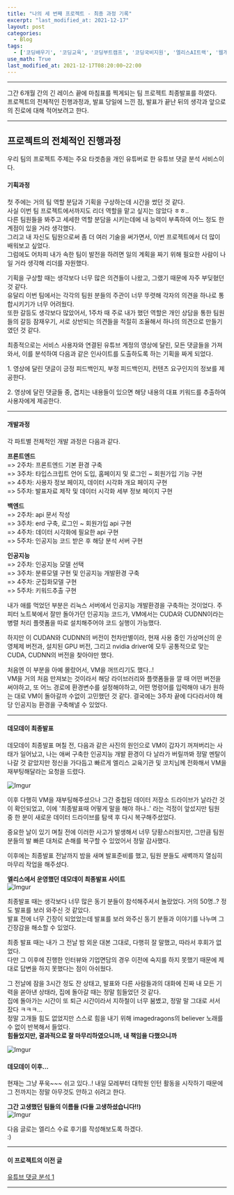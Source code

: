 ```yaml
---  
title: "나의 세 번째 프로젝트 - 최종 과정 기록"
excerpt: "last_modified_at: 2021-12-17"
layout: post
categories:
  - Blog
tags:
  - ['코딩배우기', '코딩교육', '코딩부트캠프', '코딩국비지원', '엘리스AI트랙', '웹개발프로젝트']
use_math: True
last_modified_at: 2021-12-17T08:20:00~22:00
---  
```


---

그간 6개월 간의 긴 레이스 끝에 마침표를 찍게되는 팀 프로젝트 최종발표를 하였다.  
프로젝트의 전체적인 진행과정과, 발표 당일에 느낀 점, 발표가 끝난 뒤의 생각과 앞으로의 진로에 대해 적어보려고 한다.  

---

## 프로젝트의 전체적인 진행과정  
우리 팀의 프로젝트 주제는 주요 타겟층을 개인 유튜버로 한 유튜브 댓글 분석 서비스이다.  

#### 기획과정  
첫 주에는 거의 팀 역할 분담과 기획을 구상하는데 시간을 썼던 것 같다.   
사실 이번 팀 프로젝트에서까지도 리더 역할을 맡고 싶지는 않았다 ㅎㅎ..   
다른 팀원들을 봐주고 세세한 역할 분담을 시키는데에 내 능력이 부족하여 어느 정도 한계점이 있을 거라 생각했다.  
그리고 내 자신도 팀원으로써 좀 더 여러 기술을 써가면서, 이번 프로젝트에서 더 많이 배워보고 싶었다.  
그럼에도 어차피 내가 속한 팀이 발전을 하려면 일의 계획을 짜기 위해 필요한 사람이 나일 거라 생각해 리더를 자원했다.  

기획을 구상할 때는 생각보다 너무 많은 의견들이 나왔고, 그랬기 때문에 자주 부딪혔던 것 같다.  
유달리 이번 팀에서는 각각의 팀원 분들의 주관이 너무 뚜렷해 각자의 의견을 하나로 통합시키기가 너무 어려웠다.  
또한 갈등도 생각보다 많았어서, 1주차 때 주로 내가 했던 역할은 개인 상담을 통한 팀원들의 갈등 잠재우기, 서로 상반되는 의견들을 적절히 조율해서 하나의 의견으로 만들기였던 것 같다.  

최종적으로는 서비스 사용자와 연결된 유튜브 계정의 영상에 달린, 모든 댓글들을 가져와서, 이를 분석하여 다음과 같은 인사이트를 도출하도록 하는 기획을 짜게 되었다.  

1\. 영상에 달린 댓글이 긍정 피드백인지, 부정 피드백인지, 컨텐츠 요구인지의 정보를 제공한다.  

2\. 영상에 달린 댓글들 중, 겹치는 내용들이 있으면 해당 내용의 대표 키워드를 추출하여 사용자에게 제공한다.    

---

#### 개발과정  

각 파트별 전체적인 개발 과정은 다음과 같다.  

**프론트엔드**    
=> 2주차: 프론트엔드 기본 환경 구축  
=> 3주차: 타입스크립트 언어 도입, 홈페이지 및 로그인 ~ 회원가입 기능 구현  
=> 4주차: 사용자 정보 페이지, 데이터 시각화 개요 페이지 구현  
=> 5주차: 발표자료 제작 및 데이터 시각화 세부 정보 페이지 구현

**백엔드**  
=> 2주차: api 문서 작성  
=> 3주차: erd 구축, 로그인 ~ 회원가입 api 구현  
=> 4주차: 데이터 시각화에 필요한 api 구현  
=> 5주차: 인공지능 코드 받은 후 해당 분석 서버 구현  

**인공지능**  
=> 2주차: 인공지능 모델 선택  
=> 3주차: 분류모델 구현 및 인공지능 개발환경 구축  
=> 4주차: 군집화모델 구현  
=> 5주차: 키워드추출 구현  

내가 애를 먹었던 부분은 리눅스 서버에서 인공지능 개발환경을 구축하는 것이었다. 주피터 노트북에서 잘만 돌아가던 인공지능 코드가, VM에서는 CUDA와 CUDNN이라는 병렬 처리 플랫폼을 따로 설치해주어야 코드 실행이 가능했다.  

하지만 이 CUDAN와 CUDNN의 버전이 천차만별이라, 현재 사용 중인 가상머신의 운영체제 버전과, 설치된 GPU 버전, 그리고 nvidia driver에 모두 공통적으로 맞는 CUDA, CUDNN의 버전을 찾아야만 했다.  

처음엔 이 부분을 아예 몰랐어서, VM을 꺼뜨리기도 했다..!  
VM을 거의 처음 만져보는 것이라서 해당 라이브러리와 플랫폼들을 깔 때 어떤 버전을 써야하고, 또 어느 경로에 환경변수를 설정해야하고, 어떤 명령어를 입력해야 내가 원하는 대로 VM이 돌아갈까 수없이 고민했던 것 같다. 결국에는 3주차 끝에 다다라서야 해당 인공지능 환경을 구축해낼 수 있었다.  

---

#### 데모데이 최종발표  

데모데이 최종발표 며칠 전, 다음과 같은 사진의 원인으로 VM이 갑자기 꺼져버리는 사태가 일어났고, 나는 애써 구축한 인공지능 개발 환경이 다 날라가 버릴까봐 정말 멘탈이 나갈 것 같았지만 정신을 가다듬고 빠르게 엘리스 교육기관 및 코치님께 전화해서 VM을 재부팅해달라는 요청을 드렸다.    

![Imgur](https://imgur.com/tQkkMy8.jpg)  

이후 다행히 VM을 재부팅해주셨으나 그간 중첩된 데이터 저장소 드라이브가 날라간 것이 확인되었고, 이에 '최종발표때 어떻게 말을 해야 하나..' 라는 걱정이 앞섰지만 팀원 중 한 분이 새로운 데이터 드라이브를 탐색 후 다시 복구해주셨었다.  

중요한 날이 있기 며칠 전에 이러한 사고가 발생해서 너무 당황스러웠지만, 그만큼 팀원 분들의 발 빠른 대처로 손해를 복구할 수 있었어서 정말 감사했다.  

이후에는 최종발표 전날까지 밤을 새며 발표준비를 했고, 팀원 분들도 새벽까지 열심히 마무리 작업을 해주셨다.  


**엘리스에서 운영했던 데모데이 최종발표 사이트**  
![Imgur](https://imgur.com/vP7VUMG.jpg)  

최종발표 때는 생각보다 너무 많은 동기 분들이 참석해주셔서 놀랐었다. 거의 50명..? 정도 발표를 보러 와주신 것 같았다.  
발표 전에 너무 긴장이 되었었는데 발표를 보러 와주신 동기 분들과 이야기를 나누며 그 긴장감을 해소할 수 있었다.  

최종 발표 때는 내가 그 전날 밤 외운 대본 그대로, 다행히 잘 말했고, 따라서 후회가 없었다.  
다만 그 이후에 진행한 인터뷰와 기업면담의 경우 이전에 숙지를 하지 못했기 때문에 제대로 답변을 하지 못했다는 점이 아쉬웠다.  

그 전날에 잠을 3시간 정도 잔 상태고, 발표와 다른 사람들과의 대화에 진짜 내 모든 기력을 쏟아낸 상태라, 집에 돌아갈 때는 정말 힘들었던 것 같다.  
집에 돌아가는 시간이 또 퇴근 시간이라서 지하철이 너무 붐볐고, 정말 말 그대로 서서 잤다 ㅋㅋㅋ...   
정말 고개들 힘도 없었지만 스스로 힘을 내기 위해 imagedragons의 believer 노래를 수 없이 반복해서 들었다.  
**힘들었지만, 결과적으로 잘 마무리하였으니까, 내 책임을 다했으니까**   

![Imgur](https://imgur.com/ipw3ULF.jpg)  

#### 데모데이 이후...   
현재는 그냥 푸욱~~~ 쉬고 있다..! 내일 모레부터 대학원 인턴 활동을 시작하기 때문에 그 전까지는 정말 아무것도 안하고 쉬려고 한다.  

**그간 고생했던 팀들의 이름들 (다들 고생하셨습니다!!)**  
![Imgur](https://imgur.com/fv7aWv6.jpg)  

다음 글로는 엘리스 수료 후기를 작성해보도록 하겠다.  
:)  

---

#### 이 프로젝트의 이전 글
[유튜브 댓글 분석 1](https://rlagksqls17.github.io/blog/2021/11/21/eliceproject4.html)

---  